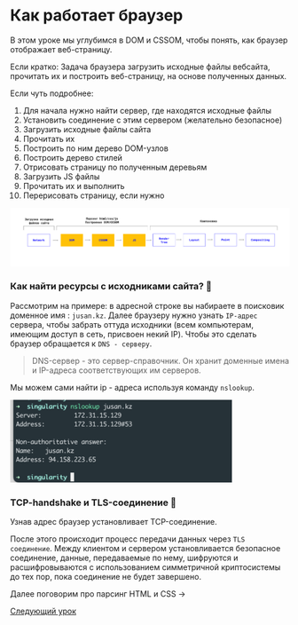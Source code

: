# Как работает браузер

В этом уроке мы углубимся в DOM и CSSOM, чтобы понять, как браузер отображает веб-страницу.

Если кратко: Задача браузера загрузить исходные файлы вебсайта, прочитать их и построить веб-страницу, на основе полученных данных.

Если чуть подробнее:

1. Для начала нужно найти сервер, где находятся исходные файлы
2. Установить соединение с этим сервером (желательно безопасное)
3. Загрузить исходные файлы сайта
4. Прочитать их
5. Построить по ним дерево DOM-узлов
6. Построить дерево стилей
7. Отрисовать страницу по полученным деревьям
8. Загрузить JS файлы
9. Прочитать их и выполнить
10. Перерисовать страницу, если нужно

<img src="./img2.png" width="800"> </img>

### Как найти ресурсы с исходниками сайта? 📒

Рассмотрим на примере: в адресной строке вы набираете в поисковик доменное имя : `jusan.kz`.
Далее браузеру нужно узнать `IP-aдрес` cервера, чтобы забрать оттуда исходники (всем компьютерам, имеющим доступ в сеть, присвоен некий IP). Чтобы это сделать браузер обращается к `DNS - серверу`.

> DNS-сервер - это сервер-справочник. Он хранит доменные имена и IP-адреса соответствующих им серверов.

Мы можем сами найти ip - адреса используя команду `nslookup`.

<img src="./img1.png" width="400"> </img>

### TCP-handshake и TLS-соединение 🤝

Узнав адреc браузер установливает TCP-соединение.

После этого происходит процесс передачи данных через `TLS соединение`. Между клиентом и сервером установливается безопасное соединение, данные, передаваемые по нему, шифруются и расшифровываются с использованием симметричной криптосистемы до тех пор, пока соединение не будет завершено.

Далее поговорим про парсинг HTML и CSS ->

[Следующий урок](../level%206%20parse-html-css/)
